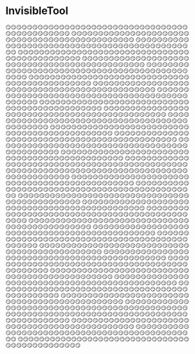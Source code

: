 # InvisibleTool
😏😏😏😏😏😏😏😏😏😏😏😏😏😏😏😏😏😏😏😏😏😏😏😏😏😏😏😏😏😏😏😏😏😏😏😏😏😏😏😏😏😏😏😏😏😏
😏😏😏😏😏😏😏😏😏😏😏😏😏😏😏😏😏😏😏😏😏😏😏😏😏😏😏😏😏😏😏😏😏😏😏😏😏😏😏😏😏😏😏😏😏😏
😏😏😏😏😏😏😏😏😏😏😏😏😏😏😏😏😏😏😏😏😏😏😏😏😏😏😏😏😏😏😏😏😏😏😏😏😏😏😏😏😏😏😏😏😏😏
😏😏😏😏😏😏😏😏😏😏😏😏😏😏😏😏😏😏😏😏😏😏😏😏😏😏😏😏😏😏😏😏😏😏😏😏😏😏😏😏😏😏😏😏😏😏
😏😏😏😏😏😏😏😏😏😏😏😏😏😏😏😏😏😏😏😏😏😏😏😏😏😏😏😏😏😏😏😏😏😏😏😏😏😏😏😏😏😏😏😏😏😏
😏😏😏😏😏😏😏😏😏😏😏😏😏😏😏😏😏😏😏😏😏😏😏😏😏😏😏😏😏😏😏😏😏😏😏😏😏😏😏😏😏😏😏😏😏😏
😏😏😏😏😏😏😏😏😏😏😏😏😏😏😏😏😏😏😏😏😏😏😏😏😏😏😏😏😏😏😏😏😏😏😏😏😏😏😏😏😏😏😏😏😏😏
😏😏😏😏😏😏😏😏😏😏😏😏😏😏😏😏😏😏😏😏😏😏😏😏😏😏😏😏😏😏😏😏😏😏😏😏😏😏😏😏😏😏😏😏😏😏
😏😏😏😏😏😏😏😏😏😏😏😏😏😏😏😏😏😏😏😏😏😏😏😏😏😏😏😏😏😏😏😏😏😏😏😏😏😏😏😏😏😏😏😏😏😏
😏😏😏😏😏😏😏😏😏😏😏😏😏😏😏😏😏😏😏😏😏😏😏😏😏😏😏😏😏😏😏😏😏😏😏😏😏😏😏😏😏😏😏😏😏😏
😏😏😏😏😏😏😏😏😏😏😏😏😏😏😏😏😏😏😏😏😏😏😏😏😏😏😏😏😏😏😏😏😏😏😏😏😏😏😏😏😏😏😏😏😏😏
😏😏😏😏😏😏😏😏😏😏😏😏😏😏😏😏😏😏😏😏😏😏😏😏😏😏😏😏😏😏😏😏😏😏😏😏😏😏😏😏😏😏😏😏😏😏
😏😏😏😏😏😏😏😏😏😏😏😏😏😏😏😏😏😏😏😏😏😏😏😏😏😏😏😏😏😏😏😏😏😏😏😏😏😏😏😏😏😏😏😏😏😏
😏😏😏😏😏😏😏😏😏😏😏😏😏😏😏😏😏😏😏😏😏😏😏😏😏😏😏😏😏😏😏😏😏😏😏😏😏😏😏😏😏😏😏😏😏😏
😏😏😏😏😏😏😏😏😏😏😏😏😏😏😏😏😏😏😏😏😏😏😏😏😏😏😏😏😏😏😏😏😏😏😏😏😏😏😏😏😏😏😏😏😏😏
😏😏😏😏😏😏😏😏😏😏😏😏😏😏😏😏😏😏😏😏😏😏😏😏😏😏😏😏😏😏😏😏😏😏😏😏😏😏😏😏😏😏😏😏😏😏
😏😏😏😏😏😏😏😏😏😏😏😏😏😏😏😏😏😏😏😏😏😏😏😏😏😏😏😏😏😏😏😏😏😏😏😏😏😏😏😏😏😏😏😏😏😏
😏😏😏😏😏😏😏😏😏😏😏😏😏😏😏😏😏😏😏😏😏😏😏😏😏😏😏😏😏😏😏😏😏😏😏😏😏😏😏😏😏😏😏😏😏😏
😏😏😏😏😏😏😏😏😏😏😏😏😏😏😏😏😏😏😏😏😏😏😏😏😏😏😏😏😏😏😏😏😏😏😏😏😏😏😏😏😏😏😏😏😏😏
😏😏😏😏😏😏😏😏😏😏😏😏😏😏😏😏😏😏😏😏😏😏😏😏😏😏😏😏😏😏😏😏😏😏😏😏😏😏😏😏😏😏😏😏😏😏
😏😏😏😏😏😏😏😏😏😏😏😏😏😏😏😏😏😏😏😏😏😏😏😏😏😏😏😏😏😏😏😏😏😏😏😏😏😏😏😏😏😏😏😏😏😏
😏😏😏😏😏😏😏😏😏😏😏😏😏😏😏😏😏😏😏😏😏😏😏😏😏😏😏😏😏😏😏😏😏😏😏😏😏😏😏😏😏😏😏😏😏😏
😏😏😏😏😏😏😏😏😏😏😏😏😏😏😏😏😏😏😏😏😏😏😏😏😏😏😏😏😏😏😏😏😏😏😏😏😏😏😏😏😏😏😏😏😏😏
😏😏😏😏😏😏😏😏😏😏😏😏😏😏😏😏😏😏😏😏😏😏😏😏😏😏😏😏😏😏😏😏😏😏😏😏😏😏😏😏😏😏😏😏😏😏
😏😏😏😏😏😏😏😏😏😏😏😏😏😏😏😏😏😏😏😏😏😏😏😏😏😏😏😏😏😏😏😏😏😏😏😏😏😏😏😏😏😏😏😏😏😏
😏😏😏😏😏😏😏😏😏😏😏😏😏😏😏😏😏😏😏😏😏😏😏😏😏😏😏😏😏😏😏😏😏😏😏😏😏😏😏😏😏😏😏😏😏😏
😏😏😏😏😏😏😏😏😏😏😏😏😏😏😏😏😏😏😏😏😏😏😏😏😏😏😏😏😏😏😏😏😏😏😏😏😏😏😏😏😏😏😏😏😏😏
😏😏😏😏😏😏😏😏😏😏😏😏😏😏😏😏😏😏😏😏😏😏😏😏😏😏😏😏😏😏😏😏😏😏😏😏😏😏😏😏😏😏😏😏😏😏
😏😏😏😏😏😏😏😏😏😏😏😏😏😏😏😏😏😏😏😏😏😏😏😏😏😏😏😏😏😏😏😏😏😏😏😏😏😏😏😏😏😏😏😏😏😏
😏😏😏😏😏😏😏😏😏😏😏😏😏😏😏😏😏😏😏😏😏😏😏😏😏😏😏😏😏😏😏😏😏😏😏😏😏😏😏😏😏😏😏😏😏😏
😏😏😏😏😏😏😏😏😏😏😏😏😏😏😏😏😏😏😏😏😏😏😏😏😏😏😏😏😏😏😏😏😏😏😏😏😏😏😏😏😏😏😏😏😏😏
😏😏😏😏😏😏😏😏😏😏😏😏😏😏😏😏😏😏😏😏😏😏😏😏😏😏😏😏😏😏😏😏😏😏😏😏😏😏😏😏😏😏😏😏😏😏
😏😏😏😏😏😏😏😏😏😏😏😏😏😏😏😏😏😏😏😏😏😏😏😏😏😏😏😏😏😏😏😏😏😏😏😏😏😏😏😏😏😏😏😏😏😏
😏😏😏😏😏😏😏😏😏😏😏😏😏😏😏😏😏😏😏😏😏😏😏😏😏😏😏😏😏😏😏😏😏😏😏😏😏😏😏😏😏😏😏😏😏😏
😏😏😏😏😏😏😏😏😏😏😏😏😏😏😏😏😏😏😏😏😏😏😏😏😏😏😏😏😏😏😏😏😏😏😏😏😏😏😏😏😏😏😏😏😏😏
😏😏😏😏😏😏😏😏😏😏😏😏😏😏😏😏😏😏😏😏😏😏😏😏😏😏😏😏😏😏😏😏😏😏😏😏😏😏😏😏😏😏😏😏😏😏
😏😏😏😏😏😏😏😏😏😏😏😏😏😏😏😏😏😏😏😏😏😏😏😏😏😏😏😏😏😏😏😏😏😏😏😏😏😏😏😏😏😏😏😏😏😏
😏😏😏😏😏😏😏😏😏😏😏😏😏😏😏😏😏😏😏😏😏😏😏😏😏😏😏😏😏😏😏😏😏😏😏😏😏😏😏😏😏😏😏😏😏😏
